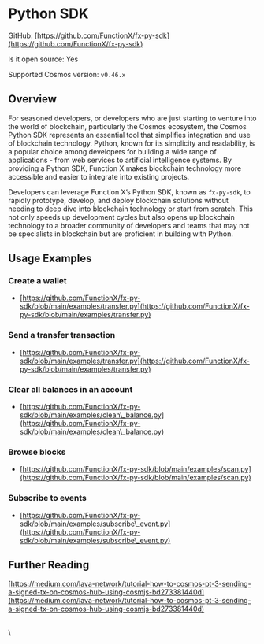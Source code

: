# Python SDK

GitHub: [https://github.com/FunctionX/fx-py-sdk](https://github.com/FunctionX/fx-py-sdk)

Is it open source: Yes

Supported Cosmos version: `v0.46.x`

## Overview

For seasoned developers, or developers who are just starting to venture into the world of blockchain, particularly the Cosmos ecosystem, the Cosmos Python SDK represents an essential tool that simplifies integration and use of blockchain technology. Python, known for its simplicity and readability, is a popular choice among developers for building a wide range of applications - from web services to artificial intelligence systems. By providing a Python SDK, Function X makes blockchain technology more accessible and easier to integrate into existing projects.

Developers can leverage Function X’s Python SDK, known as `fx-py-sdk`, to rapidly prototype, develop, and deploy blockchain solutions without needing to deep dive into blockchain technology or start from scratch. This not only speeds up development cycles but also opens up blockchain technology to a broader community of developers and teams that may not be specialists in blockchain but are proficient in building with Python.

## Usage Examples

### Create a wallet

* [https://github.com/FunctionX/fx-py-sdk/blob/main/examples/transfer.py](https://github.com/FunctionX/fx-py-sdk/blob/main/examples/transfer.py)

### Send a transfer transaction

* [https://github.com/FunctionX/fx-py-sdk/blob/main/examples/transfer.py](https://github.com/FunctionX/fx-py-sdk/blob/main/examples/transfer.py)

### Clear all balances in an account

* [https://github.com/FunctionX/fx-py-sdk/blob/main/examples/clean\_balance.py](https://github.com/FunctionX/fx-py-sdk/blob/main/examples/clean\_balance.py)

### Browse blocks

* [https://github.com/FunctionX/fx-py-sdk/blob/main/examples/scan.py](https://github.com/FunctionX/fx-py-sdk/blob/main/examples/scan.py)

### Subscribe to events

* [https://github.com/FunctionX/fx-py-sdk/blob/main/examples/subscribe\_event.py](https://github.com/FunctionX/fx-py-sdk/blob/main/examples/subscribe\_event.py)

## Further Reading

[https://medium.com/lava-network/tutorial-how-to-cosmos-pt-3-sending-a-signed-tx-on-cosmos-hub-using-cosmjs-bd273381440d](https://medium.com/lava-network/tutorial-how-to-cosmos-pt-3-sending-a-signed-tx-on-cosmos-hub-using-cosmjs-bd273381440d)

\
\\
